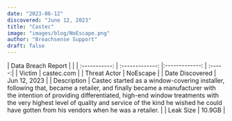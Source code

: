 ```yaml
---
date: "2023-06-12"
discovered: "June 12, 2023"
title: "Castec"
image: "images/blog/NoEscape.png"
author: "Breachsense Support"
draft: false
---
```


| Data Breach Report           |              | 
| :-----------: | :-------------:     |:-------------:    | :-----:|
| Victim      | castec.com      | 
| Threat Actor      | NoEscape      | 
| Date Discovered      | Jun 12, 2023      | 
| Description      | Castec started as a window-covering installer, following that, became a retailer, and finally became a manufacturer with the intention of providing differentiated, high-end window treatments with the very highest level of quality and service of the kind he wished he could have gotten from his vendors when he was a retailer.      | 
| Leak Size      | 10.9GB      | 

